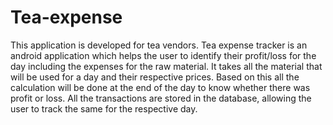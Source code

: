 # Tea-expense
This application is developed for tea vendors. Tea expense tracker is an android application which helps the user to identify their profit/loss for the day including the expenses for the raw material. It takes all the material that will be used for a day and their respective prices. Based on this all the calculation will be done at the end of the day to know whether there was profit or loss. All the transactions are stored in the database, allowing the user to track the same for the respective day.
